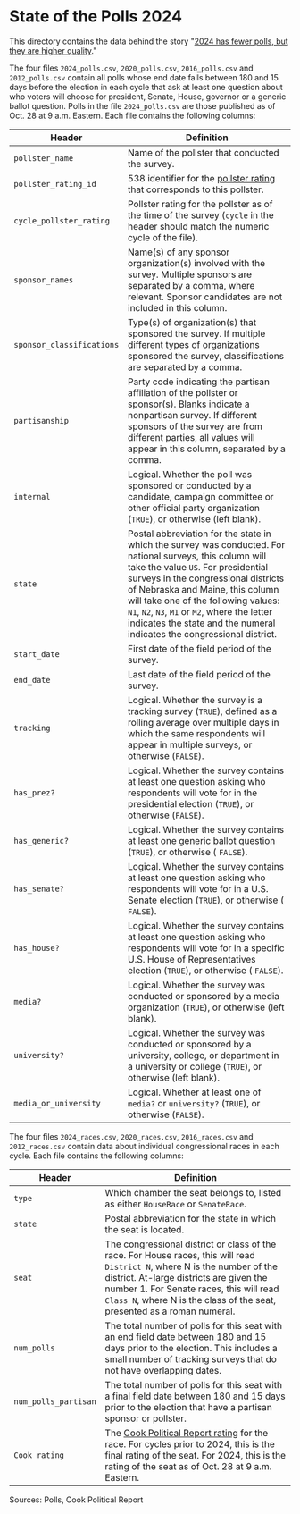 # State of the Polls 2024

This directory contains the data behind the story "[2024 has fewer polls, but they are higher quality](https://abcnews.go.com/538/2024-fewer-polls-higher-quality/story?id=115157919)."

The four files `2024_polls.csv`, `2020_polls.csv`, `2016_polls.csv` and `2012_polls.csv` contain all polls whose end date falls between 180 and 15 days before the election in each cycle that ask at least one question about who voters will choose for president, Senate, House, governor or a generic ballot question. Polls in the file `2024_polls.csv` are those published as of Oct. 28 at 9 a.m. Eastern. Each file contains the following columns:

Header | Definition
---|---------
`pollster_name` | Name of the pollster that conducted the survey.
`pollster_rating_id` | 538 identifier for the [pollster rating](https://projects.fivethirtyeight.com/pollster-ratings/) that corresponds to this pollster.
`cycle_pollster_rating` | Pollster rating for the pollster as of the time of the survey (`cycle` in the header should match the numeric cycle of the file).
`sponsor_names` | Name(s) of any sponsor organization(s) involved with the survey. Multiple sponsors are separated by a comma, where relevant. Sponsor candidates are not included in this column.
`sponsor_classifications` | Type(s) of organization(s) that sponsored the survey. If multiple different types of organizations sponsored the survey, classifications are separated by a comma.
`partisanship` | Party code indicating the partisan affiliation of the pollster or sponsor(s). Blanks indicate a nonpartisan survey. If different sponsors of the survey are from different parties, all values will appear in this column, separated by a comma.
`internal` | Logical. Whether the poll was sponsored or conducted by a candidate, campaign committee or other official party organization (`TRUE`), or otherwise (left blank).
`state` | Postal abbreviation for the state in which the survey was conducted. For national surveys, this column will take the value `US`. For presidential surveys in the congressional districts of Nebraska and Maine, this column will take one of the following values: `N1`, `N2`, `N3`, `M1` or `M2`, where the letter indicates the state and the numeral indicates the congressional district.
`start_date` | First date of the field period of the survey.
`end_date` | Last date of the field period of the survey.
`tracking` | Logical. Whether the survey is a tracking survey (`TRUE`), defined as a rolling average over multiple days in which the same respondents will appear in multiple surveys, or otherwise (`FALSE`).
`has_prez?` | Logical. Whether the survey contains at least one question asking who respondents will vote for in the presidential election (`TRUE`), or otherwise (`FALSE`).
`has_generic?` | Logical. Whether the survey contains at least one generic ballot question (`TRUE`), or otherwise ( `FALSE`).
`has_senate?` | Logical. Whether the survey contains at least one question asking who respondents will vote for in a U.S. Senate election (`TRUE`), or otherwise ( `FALSE`).
`has_house?` | Logical. Whether the survey contains at least one question asking who respondents will vote for in a specific U.S. House of Representatives election (`TRUE`), or otherwise ( `FALSE`).
`media?` | Logical. Whether the survey was conducted or sponsored by a media organization (`TRUE`), or otherwise (left blank).
`university?` | Logical. Whether the survey was conducted or sponsored by a university, college, or department in a university or college (`TRUE`), or otherwise (left blank).
`media_or_university` | Logical. Whether at least one of `media?` or `university?` (`TRUE`), or otherwise (`FALSE`).



The four files `2024_races.csv`, `2020_races.csv`, `2016_races.csv` and `2012_races.csv` contain data about individual congressional races in each cycle. Each file contains the following columns:

Header | Definition
---|---------
`type` | Which chamber the seat belongs to, listed as either `HouseRace` or `SenateRace`. 
`state` | Postal abbreviation for the state in which the seat is located.
`seat` | The congressional district or class of the race. For House races, this will read `District N`, where N is the number of the district. At-large districts are given the number 1. For Senate races, this will read `Class N`, where N is the class of the seat, presented as a roman numeral.
`num_polls` | The total number of polls for this seat with an end field date between 180 and 15 days prior to the election. This includes a small number of tracking surveys that do not have overlapping dates.
`num_polls_partisan` | The total number of polls for this seat with a final field date between 180 and 15 days prior to the election that have a partisan sponsor or pollster. 
`Cook rating` | The [Cook Political Report rating](https://www.cookpolitical.com/ratings) for the race. For cycles prior to 2024, this is the final rating of the seat. For 2024, this is the rating of the seat as of Oct. 28 at 9 a.m. Eastern.

Sources: Polls, Cook Political Report 
